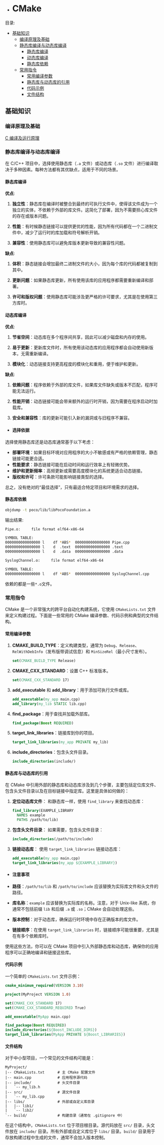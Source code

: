 - # CMake 

目录: 
- [基础知识](#基础知识)
  - [编译原理及基础](#编译原理及基础)
  - [静态库编译与动态库编译](#静态库编译与动态库编译)
    - [静态库编译](#静态库编译)
    - [动态库编译](#动态库编译)
    - [静态库依赖](#静态库依赖)
  - [常用指令](#常用指令)
    - [常用编译参数](#常用编译参数)
    - [静态库与动态库的引用](#静态库与动态库的引用)
    - [代码示例](#代码示例)
    - [文件结构](#文件结构)



## 基础知识
### 编译原理及基础  

[C 编译及运行原理](../base/c-build.md)  


### 静态库编译与动态库编译  

在 C/C++ 项目中，选择使用静态库（`.a` 文件）或动态库（`.so` 文件）进行编译取决于多种因素。每种方法都有其优缺点，适用于不同的场景。

#### 静态库编译

**优点**:
1. **独立性**：静态库在编译时被整合到最终的可执行文件中，使得该文件成为一个独立的实体，不依赖于外部的库文件。这简化了部署，因为不需要担心库文件的存在或版本问题。

2. **性能**：有时候静态链接可以提供更优的性能，因为所有代码都在一个二进制文件中，减少了运行时的库加载和符号解析开销。

3. **兼容性**：使用静态库可以避免库版本更新导致的兼容性问题。

**缺点**:
1. **体积**：静态链接会增加最终二进制文件的大小，因为每个库的代码都被复制到其中。

2. **更新问题**：如果静态库更新，所有使用该库的应用程序都需要重新编译和部署。

3. **许可和版权问题**：使用静态库可能涉及更严格的许可要求，尤其是在使用第三方库时。

#### 动态库编译

**优点**:
1. **节省空间**：动态库在多个程序间共享，因此可以减少磁盘和内存的使用。

2. **易于更新**：更新库文件时，所有使用该动态库的应用程序都会自动使用新版本，无需重新编译。

3. **模块化**：动态链接支持更高程度的模块化和重用，便于维护和更新。

**缺点**:
1. **依赖问题**：程序依赖于外部的库文件，如果库文件缺失或版本不匹配，程序可能无法运行。

2. **性能开销**：动态链接可能会带来额外的运行时开销，因为需要在程序启动时加载库。

3. **安全和兼容性**：库的更新可能引入新的漏洞或与旧程序不兼容。

- #### 选择依据

选择使用静态库还是动态库通常基于以下考虑：
- **部署环境**：如果目标环境对应用程序的大小不敏感或有严格的依赖管理，静态链接可能更合适。
- **性能要求**：静态链接可能在启动时间和运行效率上有轻微优势。
- **维护和更新频率**：高频更新或需要高度模块化的系统更适合动态链接。
- **版权和许可**：许可条款可能影响链接类型的选择。

总之，没有绝对的“最佳选择”，只有最适合特定项目和环境需求的选择。

#### 静态库依赖  

```sh
objdump -t poco/lib/libPocoFoundation.a
```

输出结果:
```sh
Pipe.o:     file format elf64-x86-64

SYMBOL TABLE:
0000000000000000 l    df *ABS*  0000000000000000 Pipe.cpp
0000000000000000 l    d  .text  0000000000000000 .text
0000000000000000 l    d  .data  0000000000000000 .data

SyslogChannel.o:     file format elf64-x86-64

SYMBOL TABLE:
0000000000000000 l    df *ABS*  0000000000000000 SyslogChannel.cpp
```

依赖的都是一些`*.o`文件。  


### 常用指令  

CMake 是一个非常强大的跨平台自动化构建系统，它使用 `CMakeLists.txt` 文件来定义构建过程。下面是一些常用的 CMake 编译参数、代码示例和典型的文件结构。

#### 常用编译参数

1. **CMAKE_BUILD_TYPE**：定义构建类型，通常为 `Debug`、`Release`、`RelWithDebInfo`（发布版带调试信息）和 `MinSizeRel`（最小尺寸发布）。
   
   ```cmake
   set(CMAKE_BUILD_TYPE Release)
   ```

2. **CMAKE_CXX_STANDARD**：设置 C++ 标准版本。

   ```cmake
   set(CMAKE_CXX_STANDARD 17)
   ```

3. **add_executable** 和 **add_library**：用于添加可执行文件或库。

   ```cmake
   add_executable(my_app main.cpp)
   add_library(my_lib STATIC lib.cpp)
   ```

4. **find_package**：用于查找并加载外部库。

   ```cmake
   find_package(Boost REQUIRED)
   ```

5. **target_link_libraries**：链接库到你的项目。

   ```cmake
   target_link_libraries(my_app PRIVATE my_lib)
   ```

6. **include_directories**：包含头文件目录。

   ```cmake
   include_directories(include/)
   ```

#### 静态库与动态库的引用  

在 CMake 中引用外部的静态库和动态库涉及到几个步骤，主要包括定位库文件、包含头文件目录以及在目标链接中指定库。这里是具体如何做的：


1. **定位动态库文件**：
   和静态库一样，使用 `find_library` 来查找动态库：

   ```cmake
   find_library(EXAMPLE_LIBRARY
     NAMES example
     PATHS /path/to/lib)
   ```

2. **包含头文件目录**：
   如果需要，包含头文件目录：

   ```cmake
   include_directories(/path/to/include)
   ```

3. **链接动态库**：
   使用 `target_link_libraries` 链接动态库：

   ```cmake
   add_executable(my_app main.cpp)
   target_link_libraries(my_app ${EXAMPLE_LIBRARY})
   ```

- #### 注意事项

- **路径**：`/path/to/lib` 和 `/path/to/include` 应该替换为实际库文件和头文件的路径。
- **库名称**：`example` 应该替换为实际库的名称。注意，对于 Unix-like 系统，你通常不包括前缀 `lib` 和后缀 `.a` 或 `.so`；CMake 会自动处理这些。
- **版本控制**：对于动态库，确保运行时环境中存在正确版本的库文件。
- **链接顺序**：在使用 `target_link_libraries` 时，链接顺序可能很重要，尤其是在有多个依赖库时。

使用这些方法，你可以在 CMake 项目中引入外部静态库和动态库，确保你的应用程序可以正确地编译和链接这些库。

#### 代码示例

一个简单的 `CMakeLists.txt` 文件示例：

```cmake
cmake_minimum_required(VERSION 3.10)

project(MyProject VERSION 1.0)

set(CMAKE_CXX_STANDARD 17)
set(CMAKE_CXX_STANDARD_REQUIRED True)

add_executable(MyApp main.cpp)

find_package(Boost REQUIRED)
include_directories(${Boost_INCLUDE_DIRS})
target_link_libraries(MyApp PRIVATE ${Boost_LIBRARIES})
```

#### 文件结构

对于中小型项目，一个常见的文件结构可能是：

```
MyProject/
|-- CMakeLists.txt      # 主 CMake 配置文件
|-- main.cpp            # 应用程序源代码
|-- include/            # 头文件目录
|   `-- my_lib.h
|-- src/                # 源文件目录
|   `-- my_lib.cpp
|-- libs/               # 外部或自定义库目录
|   |-- lib1/
|   `-- lib2/
`-- build/              # 构建目录（通常在 .gitignore 中）
```

在这个结构中，`CMakeLists.txt` 位于项目根目录。源代码放在 `src/` 目录，头文件放在 `include/` 目录。所有外部或自定义库位于 `libs/` 目录。`build/` 目录用于存放构建过程中生成的文件，通常不会加入版本控制。




